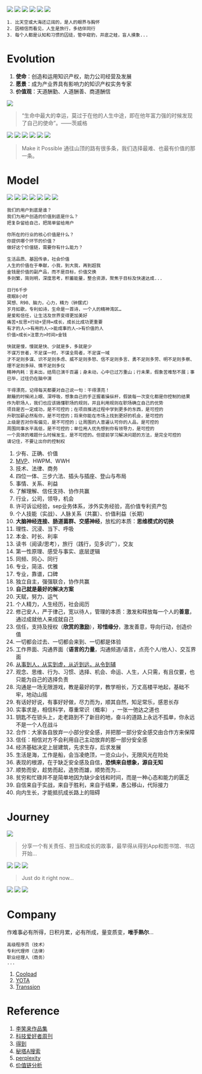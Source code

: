 ![](https://github.com/ipr9/ipr9/assets/163503847/6197ff17-3af3-4878-a5f7-9478bac7d30c)
![](https://github.com/ipr9/ipr9/assets/163503847/5cbdc8c4-e0cb-47a7-9c54-f7008ccdadf2)
![](https://github.com/ipr9/ipr9/assets/163503847/dda4e226-3877-49c1-9405-5650e23259ad)
![](https://github.com/ipr9/ipr9/assets/163503847/e28c487d-2830-47bd-8e38-e981f1751fee)
![](https://github.com/ipr9/ipr9/assets/163503847/79319eb5-cf6f-4d11-a289-ba9cc00c2c4d)
![](https://github.com/ipr9/ipr9/assets/163503847/4f5581ed-1277-4e75-94c8-919b4f22df14)
```
1. 比天空或大海还辽阔的，是人的眼界与胸怀
2. 因相信而看见，人生是旅行，多结伴同行
3. 每个人都是认知和习惯的囚徒，管中窥豹，井底之蛙，盲人摸象...
```

# Evolution

1. **使命**：创造和运用知识产权，助力公司经营及发展
2. **愿景**：成为产业界具有影响力的知识产权实务专家
3. **价值观**：天道酬勤、人道酬善、商道酬信

![](https://github.com/ipr9/ipr9/assets/163503847/b5ef24d8-6bd9-43ab-bde3-7856cdfa5f31)
> “生命中最大的幸运，莫过于在他的人生中途，即在他年富力强的时候发现了自己的使命”。——茨威格

![](https://github.com/ipr9/ipr9/assets/163503847/b537d0b8-e3b7-479f-b524-2b4835613875)
![](https://github.com/ipr9/ipr9/assets/163503847/8fbaae7e-a774-4598-a1f6-377b1e233736)
![](https://github.com/ipr9/ipr9/assets/163503847/bed4e3eb-213b-48c1-b1a6-7e04b060b273)
![](https://github.com/ipr9/ipr9/assets/163503847/6f844307-a264-4071-a1f6-f8144956a549)
![](https://github.com/ipr9/ipr9/assets/163503847/de08b8eb-357c-4cf8-8035-77b1b08d7c6f)
![](https://github.com/ipr9/ipr9/assets/163503847/ff8da39c-6c5f-4b7a-84fe-29a33c5c6f74)
> Make it Possible 通往山顶的路有很多条，我们选择最难、也最有价值的那一条。

# Model

![](https://github.com/ipr9/ipr9/assets/163503847/43e5e89b-dc98-4e9d-8fc0-5ebe28f9bf5b)
![](https://github.com/ipr9/ipr9/assets/163503847/c2a62673-f2bd-41d2-9dca-ff0c0be9234f)
![](https://github.com/ipr9/ipr9/assets/163503847/722a9a9a-aa1f-4c92-ba8c-957f5206a80f)
![](https://github.com/ipr9/ipr9/assets/163503847/a8598fe7-b9ad-47ed-921a-d542d6c284a8)
![](https://github.com/ipr9/ipr9/assets/163503847/0c5e1c82-7a8c-467c-9358-67128718a92f)
![](https://github.com/ipr9/ipr9/assets/163503847/3e3df749-fc36-4c9d-947a-fdc376758252)
![](https://github.com/ipr9/ipr9/assets/163503847/3ca41a82-a33c-4834-aa54-8ec3263b7d85)

```
我们的用户到底是谁？
我们为用户创造的价值到底是什么？
把复杂留给自己，把简单留给用户

你所在的行业的核心价值是什么？
你提供哪个环节的价值？
做好这个价值链，需要你有什么能力？

生活品质、基因传承，社会价值
人生的价值在于奉献，小我，到大我，再到超我
金钱是价值的副产品，而不是目标，价值交换
多则繁，简则明，深度思考，积蓄能量，整合资源，聚焦于目标及快速达成...
```

```
日行6千步
夜眠8小时
冥想、R90、脑力，心力，精力（钟摆式）
岁月如歌，专利如诗，生命是一首诗，一个人的精神湾区…
是爱和信任，让生活及世界变得更加美好
痛苦+反思+行动+坚持=成长，成长比成功更重要
有才的人–>有用的人–>能成事的人–>有价值的人
价值>成长>注意力>时间>金钱
```

```
快就是慢，慢就是快、少就是多，多就是少
不谋万世者，不足谋一时，不谋全局者，不足谋一域
才不足则多谋、识不足则多虑、威不足则多怒、信不足则多言、勇不足则多劳、明不足则多察、理不足则多辩、情不足则多仪
精神内耗：言未出，结局已演千百遍；身未动，心中已过万重山；行未果，假象苦难愁不展；事已毕，过往仍在脑中演
```

```
干得漂亮，记得每天都要对自己说一句：干得漂亮！
颠簸的时候闭上眼、深呼吸，想象自己的手正握着操纵杆，假装每一次变化都是你控制的结果
作为职场人，我们也应该搞懂职场的规则，并且利用规则在职场确立自己的优势
项目是否一定成功，是不可控的；在项目推进过程中学到更多的东西，是可控的
升职加薪必然有你，是不可控的；将来你能在市场上找到更好的机会，是可控的
上级是否对你有偏见，是不可控的；让周围的人普遍认可你的人品，是可控的
周围同事水平高低，是不可控的；单位用人优先想到你有领导力，是可控的
一个具体的难题什么时候发生，是不可控的。但提前学习解决问题的方法，是完全可控的
请记住，不要让出你的控制权
```

1. 少有、正确、价值
2. [MVP](https://ahamvp.com/)、HWPM、WWH
3. 技术、法律、商务
4. 四位一体、三步六法、插头与插座、登山与布局
5. 事情、关系、利益
6. 了解理解、信任支持、协作共赢
7. 行业，公司，领导，机会
8. 许可诉讼经验，sep业务体系，涉外实务经验，高价值专利资产包
9. 个人技能（实战）、人脉关系（共赢）、价值利益（长期）
10. **大脑神经连接、肠道菌群、交感神经**，放松的本质：**思维模式的切换**
11. 理性、沉浸、当下、呼吸
12. 本金、时长、利率
13. 读书（阅读/思考），旅行（践行，见多识广），交友
14. 第一性原理、感受与事实、底层逻辑
15. 同频、同心、同行
16. 专业，简洁、优雅
17. 专业，靠谱，口碑
18. 独立自主，强强联合，协作共赢
19. **自己就是最好的解决方案**
20. 天赋，努力、运气
21. 个人精力，人生经历，社会阅历
22. 修己安人，严于律己，宽以待人，管理的本质：激发和释放每一个人的**善意**，通过成就他人来成就自己
23. 信任，支持及授权（**欣赏的激励**），**珍惜缘分**，激发善意，导向行动，创造价值
24. 一切都会过去、一切都会来到、一切都是体验
25. 工作界面、沟通界面（**语言的力量**，沟通频道/语言，点亮个人/他人）、交互界面
26. [从事到人，从实到虚，从近到远，从令到辅](https://www.toutiao.com/video/7322362238344416575/)
27. 观念、思维、行为、习惯、选择、机会、命运、人生，人只需，有且仅要，也只能为自己的选择负责
28. 沟通是一场无限游戏，教是最好的学，教学相长，万丈高楼平地起，基础不牢，地动山摇
29. 有话好好说，有事好好做，尽力而为，顺其自然，知足常乐，感恩长存
30. 实事求是，相信科学，尊重常识（概率） ，一张一弛达之道也
31. 钥匙不在锁头上，走老路到不了新目的地，奋斗的道路上永远不孤单，你永远不是一个人在战斗
32. 合作：大家各自放弃一小部分安全感，并把那一部分安全感交由合作方来保障
33. 信任：相信对方不会利用自己主动放弃的那一部分安全感
34. 经济基础决定上层建筑，先求生存，后求发展
35. 生活是海，工作是船，会当凌绝顶，一览众山小，无限风光在险处
36. 表现的根源，在于缺乏安全感及自信，**恐惧来自想象，源自无知**
37. 顺势而安，趁势而起，造势而雄，顺势而为...
38. 贫穷和忙碌并不是简单地因为缺少金钱和时间，而是一种心态和能力的匮乏
39. 自信来自于实战，来自于胜利，来自于结果，愚公移山，代际接力
40. 向内生长，才能抵抗成长路上的阻碍

# Journey

![](https://github.com/ipr9/ipr9/assets/163503847/92643d26-d2ed-4f33-9ac8-8ddc25164cfd)
> 分享一个有关责任、担当和成长的故事，最早得从得到App和图书馆、书店开始…

![](https://github.com/ipr9/ipr9/assets/163503847/1975c1c1-a35a-44cd-87a8-2a0743241733)
![](https://github.com/ipr9/ipr9/assets/163503847/dd76416d-b8f6-48e1-ab43-76dacaf147aa)
![](https://github.com/ipr9/ipr9/assets/163503847/09ae463d-b6af-4774-b40a-c385c45a6f72)
> Just do it right now...

![](https://github.com/ipr9/ipr9/assets/163503847/9ecb4b61-fea4-4a88-8a31-a43378ee80d9)
![](https://github.com/ipr9/ipr9/assets/163503847/05f8a66c-d58b-47a8-a87b-aef2d92c02e0)
![](https://github.com/ipr9/ipr9/assets/163503847/43376ecf-1f3c-480c-b4e4-c0624b3f4202)

# Company

作难事必有所得，日积月累，必有所成，量变质变，**唯手熟尔**…

```
高级程序员（技术）
专利代理师（法律）
职业经理人（商务）
...
```

1. [Coolpad](https://coolpad.com/#/)
2. [YOTA](https://news.mydrivers.com/1/549/549071.htm)
3. [Transsion](https://transsion.com/)

# Reference

1. [李笑来作品集](http://lixiaolai.com/#/)
2. [科技爱好者周刊](https://github.com/ruanyf/weekly)
3. [得到](https://www.dedao.cn/)
4. [秘塔A搜索](https://metaso.cn/)
5. [perplexity](https://www.perplexity.ai/)
6. [价值链分析](https://www.dedao.cn/course/article?id=a8QZdRM1OmLxVv0LpXG69rgYPjqWpy)


